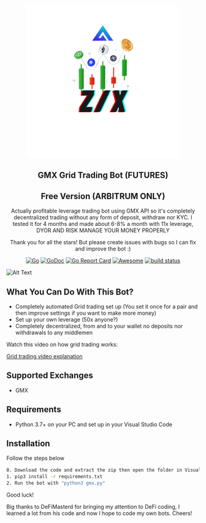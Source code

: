 <div align="center">
  <img src="zx.png" width="400"/>
  <h2>GMX Grid Trading Bot (FUTURES)</h2>
  <h2>Free Version (ARBITRUM ONLY)</h2>
  <p>Actually profitable leverage trading bot using GMX API so it's completely decentralized trading without any form of deposit, withdraw nor KYC. I tested it for 4 months and made about 6-8% a month with 11x leverage, DYOR AND RISK MANAGE YOUR MONEY PROPERLY</p>
  
  <p>Thank you for all the stars! But please create issues with bugs so I can fix and improve the bot :)</p>
  
[![Go](https://github.com/c9s/bbgo/actions/workflows/go.yml/badge.svg?branch=main)](https://github.com/c9s/bbgo/actions/workflows/go.yml)
[![GoDoc](https://godoc.org/github.com/c9s/bbgo?status.svg)](https://pkg.go.dev/github.com/c9s/bbgo)
[![Go Report Card](https://goreportcard.com/badge/github.com/c9s/bbgo)](https://goreportcard.com/report/github.com/c9s/bbgo)
[![Awesome](https://awesome.re/badge.svg)](https://awesome.re)
 <a href="https://circleci.com/gh/badges/shields/tree/master">
 <img src="https://img.shields.io/circleci/project/github/badges/shields/master" alt="build status"></a>
  
</div>


![Alt Text](https://github.com/Yapote/ARBITRUM-Grid-Trading-Bot-GMX/blob/main/grid-trading-bot01.gif)

## What You Can Do With This Bot?

- Completely automated Grid trading set up (You set it once for a pair and then improve settings if you want to make more money)
- Set up your own leverage (50x anyone?)
- Completely decentralized, from and to your wallet no deposits nor withdrawals to any middlemen

Watch this video on how grid trading works:

[Grid trading video explanation](https://www.youtube.com/watch?v=oV_xQFBCM3M)

## Supported Exchanges

- GMX

## Requirements

- Python 3.7+ on your PC and set up in your Visual Studio Code

## Installation

Follow the steps below

```sh
0. Download the code and extract the zip then open the folder in Visual Studio Code
1. pip3 install -r requirements.txt 
2. Run the bot with "python3 gmx.py"
```
Good luck!


Big thanks to DeFiMasterd for bringing my attention to DeFi coding, I learned a lot from his code and now I hope to code my own bots. Cheers!

